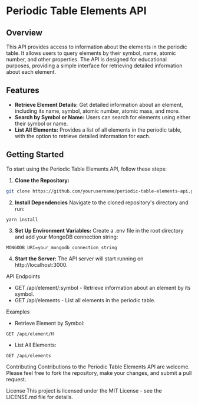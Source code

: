 # Periodic Table Elements API

## Overview

This API provides access to information about the elements in the periodic table. It allows users to query elements by their symbol, name, atomic number, and other properties. The API is designed for educational purposes, providing a simple interface for retrieving detailed information about each element.

## Features

- **Retrieve Element Details:** Get detailed information about an element, including its name, symbol, atomic number, atomic mass, and more.
- **Search by Symbol or Name:** Users can search for elements using either their symbol or name.
- **List All Elements:** Provides a list of all elements in the periodic table, with the option to retrieve detailed information for each.

## Getting Started

To start using the Periodic Table Elements API, follow these steps:

1. **Clone the Repository:**

```bash
git clone https://github.com/yourusername/periodic-table-elements-api.git
```

2. **Install Dependencies**
Navigate to the cloned repository's directory and run:

```bash
yarn install
```

3. **Set Up Environment Variables:**
Create a .env file in the root directory and add your MongoDB connection string:

```
MONGODB_URI=your_mongodb_connection_string
```

4. **Start the Server:**
The API server will start running on http://localhost:3000.

API Endpoints
- GET /api/element/:symbol - Retrieve information about an element by its symbol.
- GET /api/elements - List all elements in the periodic table.

Examples
- Retrieve Element by Symbol:

```
GET /api/element/H
```

- List All Elements:

```
GET /api/elements
```

Contributing
Contributions to the Periodic Table Elements API are welcome. Please feel free to fork the repository, make your changes, and submit a pull request.

License
This project is licensed under the MIT License - see the LICENSE.md file for details.
